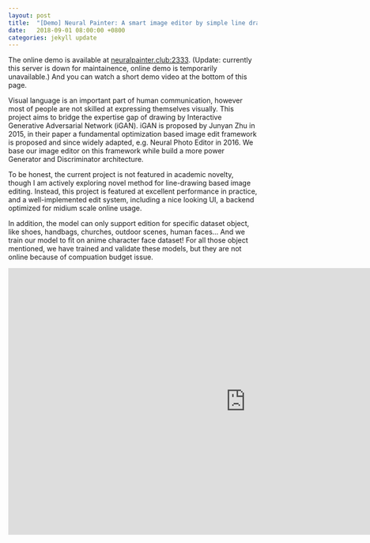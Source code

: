 ```yaml
---
layout: post
title:  "[Demo] Neural Painter: A smart image editor by simple line drawings"
date:   2018-09-01 08:00:00 +0800
categories: jekyll update
---
```


The online demo is available at [neuralpainter.club:2333](neuralpainter.club:2333). (Update: currently this server is down for maintainence, online demo is temporarily unavailable.) And you can watch a short demo video at the bottom of this page.

Visual language is an important part of human communication, however most of people are not skilled at expressing themselves visually. This project aims to bridge the expertise gap of drawing by Interactive Generative Adversarial Network (iGAN). iGAN is proposed by Junyan Zhu in 2015, in their paper a fundamental optimization based image edit framework is proposed and since widely adapted, e.g. Neural Photo Editor in 2016. We base our image editor on this framework while build a more power Generator and Discriminator architecture.

To be honest, the current project is not featured in academic novelty, though I am actively exploring novel method for line-drawing based image editing. Instead, this project is featured at excellent performance in practice, and a well-implemented edit system, including a nice looking UI, a backend optimized for midium scale online usage.

In addition, the model can only support edition for specific dataset object, like shoes, handbags, churches, outdoor scenes, human faces... And we train our model to fit on anime character face dataset! For all those object mentioned, we have trained and validate these models, but they are not online because of compuation budget issue.

<iframe width="960" height="540" src="https://www.youtube.com/embed/Il596wgjUc8" frameborder="0" allowfullscreen></iframe>